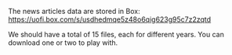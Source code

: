 
The news articles data are stored in Box: https://uofi.box.com/s/usdhedmqe5z48o6qig623g95c7z2zqtd

We should have a total of 15 files, each for different years. You can download one or two to play with.

